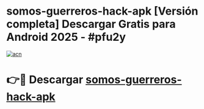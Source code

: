 # somos-guerreros-hack-apk  [Versión completa] Descargar Gratis para Android 2025 - #pfu2y

[![acn](https://github.com/user-attachments/assets/0f9c940e-d8b0-45ae-aac7-cd30a18b3e1c)](https://apps.freeplayer.one?title=somos-guerreros-hack-apk&ref=9F)

# 👉🔴 Descargar [somos-guerreros-hack-apk](https://apps.freeplayer.one?title=somos-guerreros-hack-apk&ref=9F)